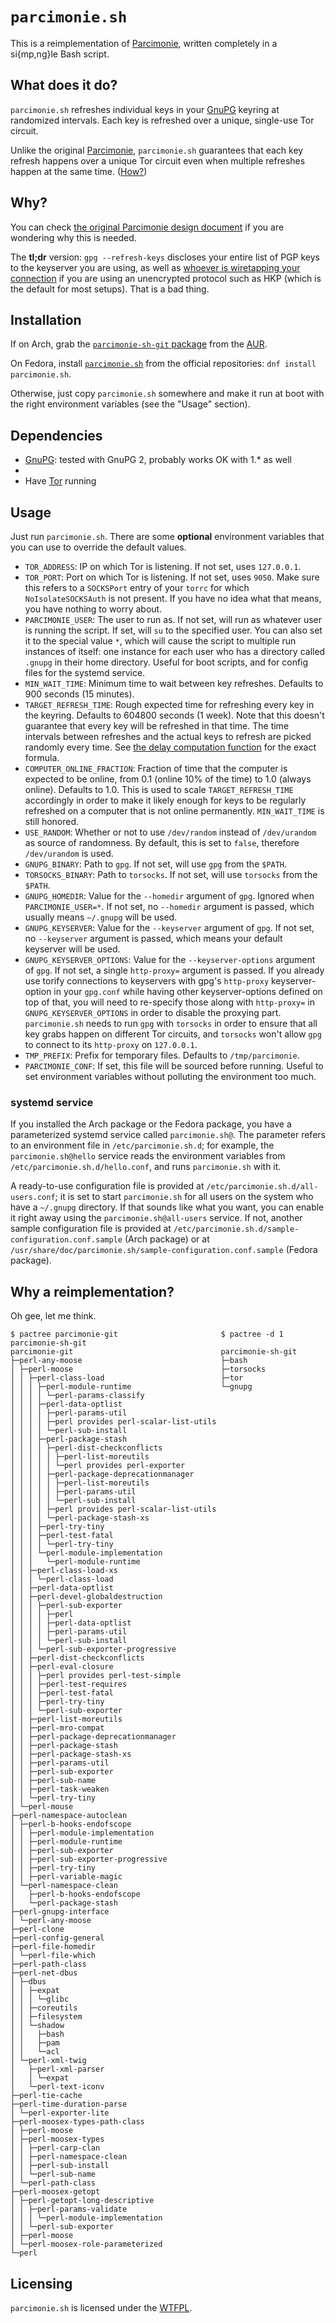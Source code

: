 # `parcimonie.sh`

This is a reimplementation of [Parcimonie], written completely in a si{mp,ng}le Bash script.

## What does it do?

`parcimonie.sh` refreshes individual keys in your [GnuPG] keyring at randomized intervals. Each key is refreshed over a unique, single-use Tor circuit.

Unlike the original [Parcimonie], `parcimonie.sh` guarantees that each key refresh happens over a unique Tor circuit even when multiple refreshes happen at the same time. ([How?][Unique Tor circuit creation])

## Why?

You can check [the original Parcimonie design document][Parcimonie design.mdwn] if you are wondering why this is needed.

The **tl;dr** version: `gpg --refresh-keys` discloses your entire list of PGP keys to the keyserver you are using, as well as [whoever is wiretapping your connection][National Security Agency] if you are using an unencrypted protocol such as HKP (which is the default for most setups). That is a bad thing.

## Installation

If on Arch, grab the [`parcimonie-sh-git` package][parcimonie-sh-git package on the Arch User Repository] from the [AUR][Arch User Repository].

On Fedora, install [`parcimonie.sh`][parcimonie package in the Fedora package database] from the official repositories: `dnf install parcimonie.sh`.

Otherwise, just copy `parcimonie.sh` somewhere and make it run at boot with the right environment variables (see the "Usage" section).

## Dependencies

* [GnuPG]: tested with GnuPG 2, probably works OK with 1.* as well
* [torsocks]: 2.0
* Have [Tor] running

## Usage

Just run `parcimonie.sh`. There are some **optional** environment variables that you can use to override the default values.

* `TOR_ADDRESS`: IP on which Tor is listening. If not set, uses `127.0.0.1`.
* `TOR_PORT`: Port on which Tor is listening. If not set, uses `9050`. Make sure this refers to a `SOCKSPort` entry of your `torrc` for which `NoIsolateSOCKSAuth` is not present. If you have no idea what that means, you have nothing to worry about.
* `PARCIMONIE_USER`: The user to run as. If not set, will run as whatever user is running the script. If set, will `su` to the specified user. You can also set it to the special value `*`, which will cause the script to multiple run instances of itself: one instance for each user who has a directory called `.gnupg` in their home directory. Useful for boot scripts, and for config files for the systemd service.
* `MIN_WAIT_TIME`: Minimum time to wait between key refreshes. Defaults to 900 seconds (15 minutes).
* `TARGET_REFRESH_TIME`: Rough expected time for refreshing every key in the keyring. Defaults to 604800 seconds (1 week). Note that this doesn't guarantee that every key will be refreshed in that time. The time intervals between refreshes and the actual keys to refresh are picked randomly every time. See [the delay computation function][getTimeToWait function] for the exact formula.
* `COMPUTER_ONLINE_FRACTION`: Fraction of time that the computer is expected to be online, from 0.1 (online 10% of the time) to 1.0 (always online). Defaults to 1.0. This is used to scale `TARGET_REFRESH_TIME` accordingly in order to make it likely enough for keys to be regularly refreshed on a computer that is not online permanently. `MIN_WAIT_TIME` is still honored.
* `USE_RANDOM`: Whether or not to use `/dev/random` instead of `/dev/urandom` as source of randomness. By default, this is set to `false`, therefore `/dev/urandom` is used.
* `GNUPG_BINARY`: Path to `gpg`. If not set, will use `gpg` from the `$PATH`.
* `TORSOCKS_BINARY`: Path to `torsocks`. If not set, will use `torsocks` from the `$PATH`.
* `GNUPG_HOMEDIR`: Value for the `--homedir` argument of `gpg`. Ignored when `PARCIMONIE_USER=*`. If not set, no `--homedir` argument is passed, which usually means `~/.gnupg` will be used.
* `GNUPG_KEYSERVER`: Value for the `--keyserver` argument of `gpg`. If not set, no `--keyserver` argument is passed, which means your default keyserver will be used.
* `GNUPG_KEYSERVER_OPTIONS`: Value for the `--keyserver-options` argument of `gpg`. If not set, a single `http-proxy=` argument is passed. If you already use torify connections to keyservers with gpg's `http-proxy` keyserver-option in your `gpg.conf` while having other keyserver-options defined on top of that, you will need to re-specify those along with `http-proxy=` in `GNUPG_KEYSERVER_OPTIONS` in order to disable the proxying part. `parcimonie.sh` needs to run `gpg` with `torsocks` in order to ensure that all key grabs happen on different Tor circuits, and `torsocks` won't allow `gpg` to connect to its `http-proxy` on `127.0.0.1`.
* `TMP_PREFIX`: Prefix for temporary files. Defaults to `/tmp/parcimonie`.
* `PARCIMONIE_CONF`: If set, this file will be sourced before running. Useful to set environment variables without polluting the environment too much.

### systemd service

If you installed the Arch package or the Fedora package, you have a parameterized systemd service called `parcimonie.sh@`. The parameter refers to an environment file in `/etc/parcimonie.sh.d`; for example, the `parcimonie.sh@hello` service reads the environment variables from `/etc/parcimonie.sh.d/hello.conf`, and runs `parcimonie.sh` with it.

A ready-to-use configuration file is provided at `/etc/parcimonie.sh.d/all-users.conf`; it is set to start `parcimonie.sh` for all users on the system who have a `~/.gnupg` directory. If that sounds like what you want, you can enable it right away using the `parcimonie.sh@all-users` service. If not, another sample configuration file is provided at `/etc/parcimonie.sh.d/sample-configuration.conf.sample` (Arch package) or at `/usr/share/doc/parcimonie.sh/sample-configuration.conf.sample` (Fedora package).

## Why a reimplementation?

Oh gee, let me think.

```
$ pactree parcimonie-git                       $ pactree -d 1 parcimonie-sh-git
parcimonie-git                                 parcimonie-sh-git
├─perl-any-moose                               ├─bash
│ ├─perl-moose                                 ├─torsocks
│ │ ├─perl-class-load                          ├─tor
│ │ │ ├─perl-module-runtime                    └─gnupg
│ │ │ │ └─perl-params-classify
│ │ │ ├─perl-data-optlist
│ │ │ │ ├─perl-params-util
│ │ │ │ ├─perl provides perl-scalar-list-utils
│ │ │ │ └─perl-sub-install
│ │ │ ├─perl-package-stash
│ │ │ │ ├─perl-dist-checkconflicts
│ │ │ │ │ ├─perl-list-moreutils
│ │ │ │ │ └─perl provides perl-exporter
│ │ │ │ ├─perl-package-deprecationmanager
│ │ │ │ │ ├─perl-list-moreutils
│ │ │ │ │ ├─perl-params-util
│ │ │ │ │ └─perl-sub-install
│ │ │ │ ├─perl provides perl-scalar-list-utils
│ │ │ │ └─perl-package-stash-xs
│ │ │ ├─perl-try-tiny
│ │ │ ├─perl-test-fatal
│ │ │ │ └─perl-try-tiny
│ │ │ └─perl-module-implementation
│ │ │   └─perl-module-runtime
│ │ ├─perl-class-load-xs
│ │ │ └─perl-class-load
│ │ ├─perl-data-optlist
│ │ ├─perl-devel-globaldestruction
│ │ │ ├─perl-sub-exporter
│ │ │ │ ├─perl
│ │ │ │ ├─perl-data-optlist
│ │ │ │ ├─perl-params-util
│ │ │ │ └─perl-sub-install
│ │ │ └─perl-sub-exporter-progressive
│ │ ├─perl-dist-checkconflicts
│ │ ├─perl-eval-closure
│ │ │ ├─perl provides perl-test-simple
│ │ │ ├─perl-test-requires
│ │ │ ├─perl-test-fatal
│ │ │ ├─perl-try-tiny
│ │ │ └─perl-sub-exporter
│ │ ├─perl-list-moreutils
│ │ ├─perl-mro-compat
│ │ ├─perl-package-deprecationmanager
│ │ ├─perl-package-stash
│ │ ├─perl-package-stash-xs
│ │ ├─perl-params-util
│ │ ├─perl-sub-exporter
│ │ ├─perl-sub-name
│ │ ├─perl-task-weaken
│ │ └─perl-try-tiny
│ └─perl-mouse
├─perl-namespace-autoclean
│ ├─perl-b-hooks-endofscope
│ │ ├─perl-module-implementation
│ │ ├─perl-module-runtime
│ │ ├─perl-sub-exporter
│ │ ├─perl-sub-exporter-progressive
│ │ ├─perl-try-tiny
│ │ ├─perl-variable-magic
│ └─perl-namespace-clean
│   ├─perl-b-hooks-endofscope
│   └─perl-package-stash
├─perl-gnupg-interface
│ └─perl-any-moose
├─perl-clone
├─perl-config-general
├─perl-file-homedir
│ └─perl-file-which
├─perl-path-class
├─perl-net-dbus
│ ├─dbus
│ │ ├─expat
│ │ │ └─glibc
│ │ ├─coreutils
│ │ ├─filesystem
│ │ └─shadow
│ │   ├─bash
│ │   ├─pam
│ │   └─acl
│ └─perl-xml-twig
│   ├─perl-xml-parser
│   │ └─expat
│   └─perl-text-iconv
├─perl-tie-cache
├─perl-time-duration-parse
│ └─perl-exporter-lite
├─perl-moosex-types-path-class
│ ├─perl-moose
│ ├─perl-moosex-types
│ │ ├─perl-carp-clan
│ │ ├─perl-namespace-clean
│ │ ├─perl-sub-install
│ │ └─perl-sub-name
│ └─perl-path-class
├─perl-moosex-getopt
│ ├─perl-getopt-long-descriptive
│ │ ├─perl-params-validate
│ │ │ └─perl-module-implementation
│ │ └─perl-sub-exporter
│ ├─perl-moose
│ └─perl-moosex-role-parameterized
└─perl
```

## Licensing

`parcimonie.sh` is licensed under the [WTFPL].

[Parcimonie]: https://gaffer.ptitcanardnoir.org/intrigeri/code/parcimonie/
[GnuPG]: https://en.wikipedia.org/wiki/GNU_Privacy_Guard
[Unique Tor circuit creation]: https://github.com/EtiennePerot/parcimonie.sh/commit/1598184c08e1cedf99d596d093b63fefe1212522#L0R9
[Parcimonie design.mdwn]: https://github.com/EtiennePerot/parcimonie.sh/design.mdwn
[National Security Agency]: https://en.wikipedia.org/wiki/National_Security_Agency
[parcimonie-sh-git package on the Arch User Repository]: https://aur.archlinux.org/packages/parcimonie-sh-git
[parcimonie package in the Fedora package database]: https://admin.fedoraproject.org/pkgdb/package/parcimonie.sh/
[Arch User Repository]: https://aur.archlinux.org/
[getTimeToWait function]: https://github.com/EtiennePerot/parcimonie.sh/blob/2ce44f45af2f48565aa42155b0bb96f07d373cbc/parcimonie.sh#L152-L171
[torsocks]: https://gitweb.torproject.org/torsocks.git/
[Tor]: https://www.torproject.org/
[WTFPL]: http://www.wtfpl.net/
